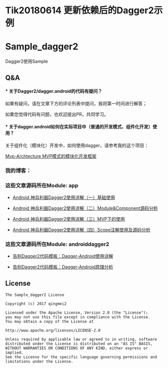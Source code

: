 # Tik20180614 更新依赖后的Dagger2示例
# Sample_dagger2

Dagger2使用Sample

## Q&A

#### * 关于Dagger2/dagger.android的代码有疑问？

如果有疑问，请在文章下方的评论列表中提问，我将第一时间进行解答；

如果您觉得代码有问题，也欢迎提出PR，共同学习。

#### * 关于dagger.android如何在实际项目中（普通的开发模式、组件化开发）使用？

关于组件化（模块化）开发中，如何使用dagger，请参考我的这个项目：

[Mvp-Archtecture MVP模式的模块化开发框架](https://github.com/qingmei2/MvpArchitecture-Android)

### 我的博客：

### 这些文章源码所在Module:  app

* [Android 神兵利器Dagger2使用详解（一）基础使用](http://blog.csdn.net/mq2553299/article/details/73065745)

* [Android 神兵利器Dagger2使用详解（二）Module&Component源码分析](http://blog.csdn.net/mq2553299/article/details/73136396)

* [Android 神兵利器Dagger2使用详解（三）MVP下的使用](http://blog.csdn.net/mq2553299/article/details/73251405)

* [Android 神兵利器Dagger2使用详解（四）Scope注解使用及源码分析](http://blog.csdn.net/mq2553299/article/details/73414710)

### 这些文章源码所在Module:  androiddagger2

* [告别Dagger2代码模板：Dagger-Android使用详解](http://blog.csdn.net/mq2553299/article/details/77485800)

* [告别Dagger2代码模板：Dagger-Android原理分析](http://blog.csdn.net/mq2553299/article/details/77725912)

License
-----
    
    The Sample_dagger2 License 

    Copyright (c) 2017 qingmei2

    Licensed under the Apache License, Version 2.0 (the "License");
    you may not use this file except in compliance with the License.
    You may obtain a copy of the License at

    http://www.apache.org/licenses/LICENSE-2.0

    Unless required by applicable law or agreed to in writing, software
    distributed under the License is distributed on an "AS IS" BASIS,
    WITHOUT WARRANTIES OR CONDITIONS OF ANY KIND, either express or implied.
    See the License for the specific language governing permissions and
    limitations under the License.
